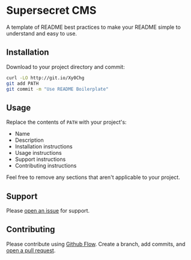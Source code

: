 # Supersecret CMS

A template of README best practices to make your README simple to understand and easy to use.

## Installation

Download to your project directory and commit:

```sh
curl -LO http://git.io/Xy0Chg
git add PATH
git commit -m "Use README Boilerplate"
```

## Usage

Replace the contents of `PATH` with your project's:

* Name
* Description
* Installation instructions
* Usage instructions
* Support instructions
* Contributing instructions

Feel free to remove any sections that aren't applicable to your project.

## Support

Please [open an issue](#) for support.

## Contributing

Please contribute using [Github Flow](https://guides.github.com/introduction/flow/). Create a branch, add commits, and [open a pull request](#).